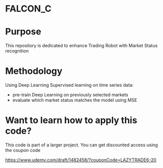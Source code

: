 # FALCON_C

# Purpose

This repository is dedicated to enhance Trading Robot with Market Status recognition

# Methodology

Using Deep Learning Supervised learning on time series data:

* pre-train Deep Learning on previously selected markets
* evaluate which market status matches the model using MSE

# Want to learn how to apply this code?

This code is part of a larger project. You can get discounted access using the coupon code

https://www.udemy.com/draft/1482458/?couponCode=LAZYTRADE6-20